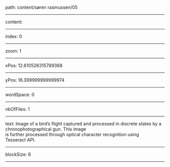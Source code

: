 path: content/søren rasmussen/05

----

content: 

----

index: 0

----

zoom: 1

----

xPos: 12.610526315789368

----

yPos: 16.399999999999974

----

wordSpace: 0

----

nbOfFiles: 1

----

text: Image of a bird’s flight captured and processed in discrete states by a chronophotographical gun. This image <br> is further processed through optical character recognition using <br> Tesseract API.

----

blockSize: 6

----

